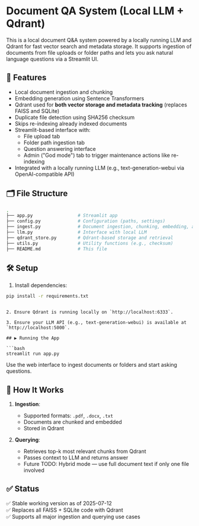 # Document QA System (Local LLM + Qdrant)
This is a local document Q&A system powered by a locally running LLM and Qdrant for fast vector search and metadata storage. It supports ingestion of documents from file uploads or folder paths and lets you ask natural language questions via a Streamlit UI.

## 🔧 Features

- Local document ingestion and chunking
- Embedding generation using Sentence Transformers
- Qdrant used for **both vector storage and metadata tracking** (replaces FAISS and SQLite)
- Duplicate file detection using SHA256 checksum
- Skips re-indexing already indexed documents
- Streamlit-based interface with:
   - File upload tab
   - Folder path ingestion tab
   - Question answering interface
   - Admin ("God mode") tab to trigger maintenance actions like re-indexing
- Integrated with a locally running LLM (e.g., text-generation-webui via OpenAI-compatible API)

## 🗂️ File Structure

```bash
.
├── app.py                 # Streamlit app
├── config.py              # Configuration (paths, settings)
├── ingest.py              # Document ingestion, chunking, embedding, and Qdrant storage
├── llm.py                 # Interface with local LLM
├── qdrant_store.py        # Qdrant-based storage and retrieval
├── utils.py               # Utility functions (e.g., checksum)
├── README.md              # This file
```

## 🛠️ Setup

1. Install dependencies:

```bash
pip install -r requirements.txt
```
```

2. Ensure Qdrant is running locally on `http://localhost:6333`.

3. Ensure your LLM API (e.g., text-generation-webui) is available at `http://localhost:5000`.

## ▶️ Running the App

```bash
streamlit run app.py
```

Use the web interface to ingest documents or folders and start asking questions.

## 🧠 How It Works

1. **Ingestion**:
   - Supported formats: `.pdf`, `.docx`, `.txt`
   - Documents are chunked and embedded
   - Stored in Qdrant

2. **Querying**:
   - Retrieves top-k most relevant chunks from Qdrant
   - Passes context to LLM and returns answer
   - Future TODO: Hybrid mode — use full document text if only one file involved


## ✅ Status

✅ Stable working version as of 2025-07-12  
✅ Replaces all FAISS + SQLite code with Qdrant  
✅ Supports all major ingestion and querying use cases  
